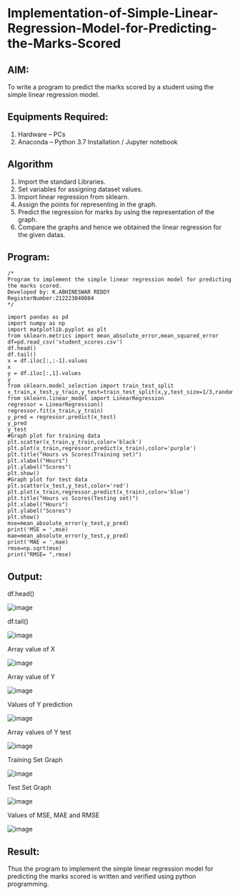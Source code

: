 # Implementation-of-Simple-Linear-Regression-Model-for-Predicting-the-Marks-Scored

## AIM:
To write a program to predict the marks scored by a student using the simple linear regression model.

## Equipments Required:
1. Hardware – PCs
2. Anaconda – Python 3.7 Installation / Jupyter notebook

## Algorithm
1. Import the standard Libraries.
2. Set variables for assigning dataset values.
3. Import linear regression from sklearn.
4. Assign the points for representing in the graph.
5. Predict the regression for marks by using the representation of the graph.
6. Compare the graphs and hence we obtained the linear regression for the given datas.

## Program:
```
/*
Program to implement the simple linear regression model for predicting the marks scored.
Developed by: K.ABHINESWAR REDDY
RegisterNumber:212223040084
*/
```
```
import pandas as pd
import numpy as np
import matplotlib.pyplot as plt
from sklearn.metrics import mean_absolute_error,mean_squared_error
df=pd.read_csv('student_scores.csv')
df.head()
df.tail()
x = df.iloc[:,:-1].values
x
y = df.iloc[:,1].values
y
from sklearn.model_selection import train_test_split
x_train,x_test,y_train,y_test=train_test_split(x,y,test_size=1/3,random_state=0)
from sklearn.linear_model import LinearRegression
regressor = LinearRegression()
regressor.fit(x_train,y_train)
y_pred = regressor.predict(x_test)
y_pred
y_test
#Graph plot for training data
plt.scatter(x_train,y_train,color='black')
plt.plot(x_train,regressor.predict(x_train),color='purple')
plt.title("Hours vs Scores(Training set)")
plt.xlabel("Hours")
plt.ylabel("Scores")
plt.show()
#Graph plot for test data
plt.scatter(x_test,y_test,color='red')
plt.plot(x_train,regressor.predict(x_train),color='blue')
plt.title("Hours vs Scores(Testing set)")
plt.xlabel("Hours")
plt.ylabel("Scores")
plt.show()
mse=mean_absolute_error(y_test,y_pred)
print('MSE = ',mse)
mae=mean_absolute_error(y_test,y_pred)
print('MAE = ',mae)
rmse=np.sqrt(mse)
print("RMSE= ",rmse)

```

## Output:
df.head()

![image](https://github.com/user-attachments/assets/07d29f44-c180-442e-9dd8-c8fa1fc5a9fa)

df.tail()

![image](https://github.com/user-attachments/assets/952943d7-d790-4439-babd-4ce1a3061500)

Array value of X

![image](https://github.com/user-attachments/assets/809b20bc-5f83-4ae9-be0d-31d01c5fa5f5)

Array value of Y

![image](https://github.com/user-attachments/assets/1d691683-4124-4500-844b-f7bbc639ee8a)

Values of Y prediction

![image](https://github.com/user-attachments/assets/f368e984-db52-4fce-aa4c-4eacdce9d6d4)

Array values of Y test

![image](https://github.com/user-attachments/assets/a36ab1cc-ee73-48ab-99cf-868a26d139bc)

Training Set Graph

![image](https://github.com/user-attachments/assets/c3b9b623-5d54-4bf0-8679-35f99e294e38)

Test Set Graph

![image](https://github.com/user-attachments/assets/75afab1f-8e6c-4065-85a7-ffafc29f0bea)

Values of MSE, MAE and RMSE

![image](https://github.com/user-attachments/assets/48ee217b-3c31-4fc8-97fd-31be2ee98fc9)

## Result:
Thus the program to implement the simple linear regression model for predicting the marks scored is written and verified using python programming.

